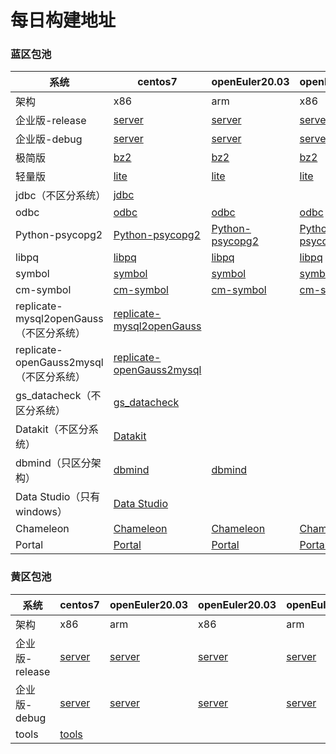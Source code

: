 # 每日构建地址



### 蓝区包池

| 系统                                    | centos7                                                      | openEuler20.03                                               | openEuler20.03                                               | openEuler22.03                                               | openEuler22.03                                               |
| --------------------------------------- | ------------------------------------------------------------ | ------------------------------------------------------------ | ------------------------------------------------------------ | ------------------------------------------------------------ | ------------------------------------------------------------ |
| 架构                                    | x86                                                          | arm                                                          | x86                                                          | arm                                                          | x86                                                          |
| 企业版-release                          | [server](https://opengauss.obs.cn-south-1.myhuaweicloud.com/latest/x86/openGauss-6.0.0-CentOS-64bit-all.tar.gz) | [server](https://opengauss.obs.cn-south-1.myhuaweicloud.com/latest/arm/openGauss-6.0.0-openEuler-64bit-all.tar.gz) | [server](https://opengauss.obs.cn-south-1.myhuaweicloud.com/latest/x86_openEuler/openGauss-6.0.0-openEuler-64bit-all.tar.gz) | [server](https://opengauss.obs.cn-south-1.myhuaweicloud.com/latest/arm_2203/openGauss-6.0.0-openEuler-64bit-all.tar.gz) | [server](https://opengauss.obs.cn-south-1.myhuaweicloud.com/latest/x86_openEuler_2203/openGauss-6.0.0-openEuler-64bit-all.tar.gz) |
| 企业版-debug                            | [server](https://opengauss.obs.cn-south-1.myhuaweicloud.com/latest/debug/x86/openGauss-6.0.0-CentOS-64bit-all.tar.gz) | [server](https://opengauss.obs.cn-south-1.myhuaweicloud.com/latest/debug/arm/openGauss-6.0.0-openEuler-64bit-all.tar.gz) | [server](https://opengauss.obs.cn-south-1.myhuaweicloud.com/latest/debug/x86_openEuler/openGauss-6.0.0-openEuler-64bit-all.tar.gz) | [server](https://opengauss.obs.cn-south-1.myhuaweicloud.com/latest/debug/arm_2203/openGauss-6.0.0-openEuler-64bit-all.tar.gz) | [server](https://opengauss.obs.cn-south-1.myhuaweicloud.com/latest/debug/x86_openEuler_2203/openGauss-6.0.0-openEuler-64bit-all.tar.gz) |
| 极简版                                  | [bz2](https://opengauss.obs.cn-south-1.myhuaweicloud.com/latest/x86/openGauss-6.0.0-CentOS-64bit.tar.bz2) | [bz2](https://opengauss.obs.cn-south-1.myhuaweicloud.com/latest/arm/openGauss-6.0.0-openEuler-64bit.tar.bz2) | [bz2](https://opengauss.obs.cn-south-1.myhuaweicloud.com/latest/x86_openEuler/openGauss-6.0.0-openEuler-64bit.tar.bz2) | [bz2](https://opengauss.obs.cn-south-1.myhuaweicloud.com/latest/arm_2203/openGauss-6.0.0-openEuler-64bit.tar.bz2) | [bz2](https://opengauss.obs.cn-south-1.myhuaweicloud.com/latest/x86_openEuler_2203/openGauss-6.0.0-openEuler-64bit.tar.bz2) |
| 轻量版                                  | [lite](https://opengauss.obs.cn-south-1.myhuaweicloud.com/latest/x86/openGauss-Lite-6.0.0-CentOS-x86_64.tar.gz) | [lite](https://opengauss.obs.cn-south-1.myhuaweicloud.com/latest/arm/openGauss-Lite-6.0.0-openEuler-aarch64.tar.gz) | [lite](https://opengauss.obs.cn-south-1.myhuaweicloud.com/latest/x86_openEuler/openGauss-Lite-6.0.0-openEuler-x86_64.tar.gz) | [lite](https://opengauss.obs.cn-south-1.myhuaweicloud.com/latest/arm_2203/openGauss-Lite-6.0.0-openEuler-aarch64.tar.gz) | [lite](https://opengauss.obs.cn-south-1.myhuaweicloud.com/latest/x86_openEuler_2203/openGauss-Lite-6.0.0-openEuler-x86_64.tar.gz) |
| jdbc（不区分系统）                      | [jdbc](https://opengauss.obs.cn-south-1.myhuaweicloud.com/latest/x86/openGauss-6.0.0-JDBC.tar.gz) |                                                              |                                                              |                                                              |                                                              |
| odbc                                    | [odbc](https://opengauss.obs.cn-south-1.myhuaweicloud.com/latest/x86/openGauss-6.0.0-ODBC.tar.gz) | [odbc](https://opengauss.obs.cn-south-1.myhuaweicloud.com/latest/arm/openGauss-6.0.0-ODBC.tar.gz) | [odbc](https://opengauss.obs.cn-south-1.myhuaweicloud.com/latest/x86/openGauss-6.0.0-ODBC.tar.gz) | [odbc](https://opengauss.obs.cn-south-1.myhuaweicloud.com/latest/arm_2203/openGauss-6.0.0-ODBC.tar.gz) | [odbc](https://opengauss.obs.cn-south-1.myhuaweicloud.com/latest/x86_openEuler_2203/openGauss-6.0.0-ODBC.tar.gz) |
| Python-psycopg2                         | [Python-psycopg2](https://opengauss.obs.cn-south-1.myhuaweicloud.com/latest/x86/openGauss-6.0.0-CentOS-x86_64-Python.tar.gz) | [Python-psycopg2](https://opengauss.obs.cn-south-1.myhuaweicloud.com/latest/arm/openGauss-6.0.0-openEuler-aarch64-Python.tar.gz) | [Python-psycopg2](https://opengauss.obs.cn-south-1.myhuaweicloud.com/latest/x86_openEuler/openGauss-6.0.0-CentOS-x86_64-Python.tar.gz) | [Python-psycopg2](https://opengauss.obs.cn-south-1.myhuaweicloud.com/latest/arm_2203/openGauss-6.0.0-openEuler-aarch64-Python.tar.gz) | [Python-psycopg2](https://opengauss.obs.cn-south-1.myhuaweicloud.com/latest/x86_openEuler_2203/openGauss-6.0.0-openEuler-x86_64-Python.tar.gz) |
| libpq                                   | [libpq](https://opengauss.obs.cn-south-1.myhuaweicloud.com/latest/x86/openGauss-6.0.0-CentOS-64bit-Libpq.tar.gz) | [libpq](https://opengauss.obs.cn-south-1.myhuaweicloud.com/latest/arm/openGauss-6.0.0-openEuler-64bit-Libpq.tar.gz) | [libpq](https://opengauss.obs.cn-south-1.myhuaweicloud.com/latest/x86_openEuler/openGauss-6.0.0-CentOS-64bit-Libpq.tar.gz) | [libpq](https://opengauss.obs.cn-south-1.myhuaweicloud.com/latest/arm_2203/openGauss-6.0.0-openEuler-64bit-Libpq.tar.gz) | [libpq](https://opengauss.obs.cn-south-1.myhuaweicloud.com/latest/x86_openEuler_2203/openGauss-6.0.0-openEuler-64bit-Libpq.tar.gz) |
| symbol                                  | [symbol](https://opengauss.obs.cn-south-1.myhuaweicloud.com/latest/x86/openGauss-6.0.0-CentOS-64bit-symbol.tar.gz) | [symbol](https://opengauss.obs.cn-south-1.myhuaweicloud.com/latest/arm/openGauss-6.0.0-openEuler-64bit-symbol.tar.gz) | [symbol](https://opengauss.obs.cn-south-1.myhuaweicloud.com/latest/x86_openEuler/openGauss-6.0.0-openEuler-64bit-symbol.tar.gz) | [symbol](https://opengauss.obs.cn-south-1.myhuaweicloud.com/latest/arm_2203/openGauss-6.0.0-openEuler-64bit-symbol.tar.gz) | [symbol](https://opengauss.obs.cn-south-1.myhuaweicloud.com/latest/x86_openEuler_2203/openGauss-6.0.0-openEuler-64bit-symbol.tar.gz) |
| cm-symbol                               | [cm-symbol](https://opengauss.obs.cn-south-1.myhuaweicloud.com/latest/x86/openGauss-6.0.0-CentOS-64bit-cm-symbol.tar.gz) | [cm-symbol](https://opengauss.obs.cn-south-1.myhuaweicloud.com/latest/arm/openGauss-6.0.0-openEuler-64bit-cm-symbol.tar.gz) | [cm-symbol](https://opengauss.obs.cn-south-1.myhuaweicloud.com/latest/x86_openEuler/openGauss-6.0.0-openEuler-64bit-cm-symbol.tar.gz) | [cm-symbol](https://opengauss.obs.cn-south-1.myhuaweicloud.com/latest/arm_2203/openGauss-6.0.0-openEuler-64bit-cm-symbol.tar.gz) | [cm-symbol](https://opengauss.obs.cn-south-1.myhuaweicloud.com/latest/x86_openEuler_2203/openGauss-6.0.0-openEuler-64bit-cm-symbol.tar.gz) |
| replicate-mysql2openGauss（不区分系统） | [replicate-mysql2openGauss](https://opengauss.obs.cn-south-1.myhuaweicloud.com/latest/tools/replicate-mysql2openGauss-6.0.0.tar.gz) |                                                              |                                                              |                                                              |                                                              |
| replicate-openGauss2mysql（不区分系统） | [replicate-openGauss2mysql](https://opengauss.obs.cn-south-1.myhuaweicloud.com/latest/tools/replicate-openGauss2mysql-6.0.0.tar.gz) |                                                              |                                                              |                                                              |                                                              |
| gs_datacheck（不区分系统）              | [gs_datacheck](https://opengauss.obs.cn-south-1.myhuaweicloud.com/latest/tools/gs_datacheck-6.0.0.tar.gz) |                                                              |                                                              |                                                              |                                                              |
| Datakit（不区分系统）                   | [Datakit](https://opengauss.obs.cn-south-1.myhuaweicloud.com/latest/tools/Datakit/Datakit-6.0.0.tar.gz) |                                                              |                                                              |                                                              |                                                              |
| dbmind（只区分架构）                    | [dbmind](https://opengauss.obs.cn-south-1.myhuaweicloud.com/latest/dbmind/x86/dbmind-installer-x86_64-python3.11.sh.tar.gz) | [dbmind](https://opengauss.obs.cn-south-1.myhuaweicloud.com/latest/dbmind/arm/dbmind-installer-aarch64-python3.11.sh.tar.gz) |                                                              |                                                              |                                                              |
| Data Studio（只有windows）              | [Data Studio](https://opengauss.obs.cn-south-1.myhuaweicloud.com/latest/DataStudio_win_64.zip) |                                                              |                                                              |                                                              |                                                              |
| Chameleon                               | [Chameleon](https://opengauss.obs.cn-south-1.myhuaweicloud.com/latest/tools/centos7/chameleon-6.0.0-x86_64.tar.gz) | [Chameleon](https://opengauss.obs.cn-south-1.myhuaweicloud.com/latest/tools/openEuler20.03/chameleon-6.0.0-aarch64.tar.gz) | [Chameleon](https://opengauss.obs.cn-south-1.myhuaweicloud.com/latest/tools/openEuler20.03/chameleon-6.0.0-x86_64.tar.gz) | [Chameleon](https://opengauss.obs.cn-south-1.myhuaweicloud.com/latest/tools/openEuler22.03/chameleon-6.0.0-aarch64.tar.gz) | [Chameleon](https://opengauss.obs.cn-south-1.myhuaweicloud.com/latest/tools/openEuler22.03/chameleon-6.0.0-x86_64.tar.gz) |
| Portal                                  | [Portal](https://opengauss.obs.cn-south-1.myhuaweicloud.com/latest/tools/centos7/PortalControl-6.0.0-x86_64.tar.gz) | [Portal](https://opengauss.obs.cn-south-1.myhuaweicloud.com/latest/tools/openEuler20.03/PortalControl-6.0.0-aarch64.tar.gz) | [Portal](https://opengauss.obs.cn-south-1.myhuaweicloud.com/latest/tools/openEuler20.03/PortalControl-6.0.0-x86_64.tar.gz) | [Portal](https://opengauss.obs.cn-south-1.myhuaweicloud.com/latest/tools/openEuler22.03/PortalControl-6.0.0-aarch64.tar.gz) | [Portal](https://opengauss.obs.cn-south-1.myhuaweicloud.com/latest/tools/openEuler22.03/PortalControl-6.0.0-x86_64.tar.gz) |



### 黄区包池

| **系统**       | **centos7**                                                  | **openEuler20.03**                                           | **openEuler20.03**                                           | **openEuler22.03**                                           | **openEuler22.03**                                           |
| -------------- | ------------------------------------------------------------ | ------------------------------------------------------------ | ------------------------------------------------------------ | ------------------------------------------------------------ | ------------------------------------------------------------ |
| 架构           | x86                                                          | arm                                                          | x86                                                          | arm                                                          | x86                                                          |
| 企业版-release | [server](ftp://ftp.opengauss.inhuawei.com/latest/community/master/CentOS7.6/openGauss_6.0.0_PACKAGES_RELEASE.tar.gz) | [server](ftp://ftp.opengauss.inhuawei.com/latest/community/master/OpenEuler20.03/openGauss_6.0.0_PACKAGES_RELEASE.tar.gz) | [server](ftp://ftp.opengauss.inhuawei.com/latest/community/master/OpenEuler20.03_X86/openGauss_6.0.0_PACKAGES_RELEASE.tar.gz) | [server](ftp://ftp.opengauss.inhuawei.com/latest/community/master/OpenEuler22.03/openGauss_6.0.0_PACKAGES_RELEASE.tar.gz) | [server](ftp://ftp.opengauss.inhuawei.com/latest/community/master/OpenEuler22.03_X86/openGauss_6.0.0_PACKAGES_RELEASE.tar.gz) |
| 企业版-debug   | [server](ftp://ftp.opengauss.inhuawei.com/latest/debug/community/master/CentOS7.6/openGauss_6.0.0_PACKAGES_RELEASE.tar.gz) | [server](ftp://ftp.opengauss.inhuawei.com/latest/debug/community/master/OpenEuler20.03/openGauss_6.0.0_PACKAGES_RELEASE.tar.gz) | [server](ftp://ftp.opengauss.inhuawei.com/latest/debug/community/master/OpenEuler20.03_X86/openGauss_6.0.0_PACKAGES_RELEASE.tar.gz) | [server](ftp://ftp.opengauss.inhuawei.com/latest/debug/community/master/OpenEuler22.03/openGauss_6.0.0_PACKAGES_RELEASE.tar.gz) | [server](ftp://ftp.opengauss.inhuawei.com/latest/debug/community/master/OpenEuler22.03_X86/openGauss_6.0.0_PACKAGES_RELEASE.tar.gz) |
| tools          | [tools](ftp://ftp.opengauss.inhuawei.com/latest/community/tools/) |                                                              |                                                              |                                                              |                                                              |